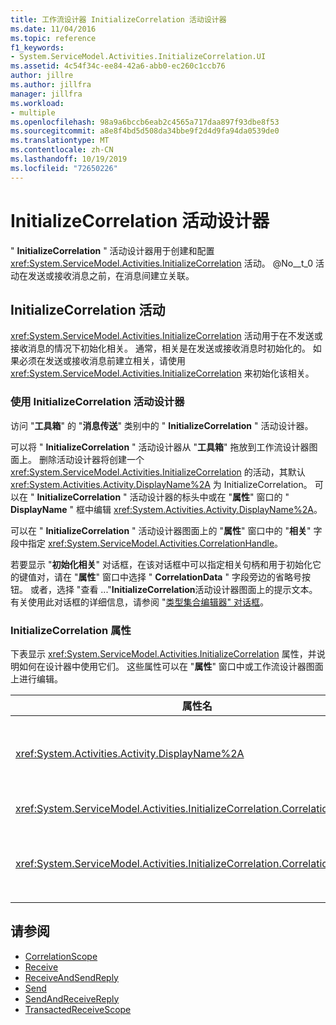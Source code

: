 ```yaml
---
title: 工作流设计器 InitializeCorrelation 活动设计器
ms.date: 11/04/2016
ms.topic: reference
f1_keywords:
- System.ServiceModel.Activities.InitializeCorrelation.UI
ms.assetid: 4c54f34c-ee84-42a6-abb0-ec260c1ccb76
author: jillre
ms.author: jillfra
manager: jillfra
ms.workload:
- multiple
ms.openlocfilehash: 98a9a6bccb6eab2c4565a717daa897f93dbe8f53
ms.sourcegitcommit: a8e8f4bd5d508da34bbe9f2d4d9fa94da0539de0
ms.translationtype: MT
ms.contentlocale: zh-CN
ms.lasthandoff: 10/19/2019
ms.locfileid: "72650226"
---
```

# <a name="initializecorrelation-activity-designer"></a>InitializeCorrelation 活动设计器

" **InitializeCorrelation** " 活动设计器用于创建和配置 <xref:System.ServiceModel.Activities.InitializeCorrelation> 活动。 @No__t_0 活动在发送或接收消息之前，在消息间建立关联。

## <a name="the-initializecorrelation-activity"></a>InitializeCorrelation 活动

<xref:System.ServiceModel.Activities.InitializeCorrelation> 活动用于在不发送或接收消息的情况下初始化相关。 通常，相关是在发送或接收消息时初始化的。 如果必须在发送或接收消息前建立相关，请使用 <xref:System.ServiceModel.Activities.InitializeCorrelation> 来初始化该相关。

### <a name="using-the-initializecorrelation-activity-designer"></a>使用 InitializeCorrelation 活动设计器

访问 "**工具箱**" 的 "**消息传送**" 类别中的 " **InitializeCorrelation** " 活动设计器。

可以将 " **InitializeCorrelation** " 活动设计器从 "**工具箱**" 拖放到工作流设计器图面上。 删除活动设计器将创建一个 <xref:System.ServiceModel.Activities.InitializeCorrelation> 的活动，其默认 <xref:System.Activities.Activity.DisplayName%2A> 为 InitializeCorrelation。 可以在 " **InitializeCorrelation** " 活动设计器的标头中或在 "**属性**" 窗口的 " **DisplayName** " 框中编辑 <xref:System.Activities.Activity.DisplayName%2A>。

可以在 " **InitializeCorrelation** " 活动设计器图面上的 "**属性**" 窗口中的 "**相关**" 字段中指定 <xref:System.ServiceModel.Activities.CorrelationHandle>。

若要显示 "**初始化相关**" 对话框，在该对话框中可以指定相关句柄和用于初始化它的键值对，请在 "**属性**" 窗口中选择 " **CorrelationData** " 字段旁边的省略号按钮。 或者，选择 "查看 ..."**InitializeCorrelation**活动设计器图面上的提示文本。 有关使用此对话框的详细信息，请参阅 "[类型集合编辑器" 对话框](../workflow-designer/type-collection-editor-dialog-box.md)。

### <a name="the-initializecorrelation-properties"></a>InitializeCorrelation 属性

下表显示 <xref:System.ServiceModel.Activities.InitializeCorrelation> 属性，并说明如何在设计器中使用它们。 这些属性可以在 "**属性**" 窗口中或工作流设计器图面上进行编辑。

|属性名|必需|用法|
|-|--------------|-|
|<xref:System.Activities.Activity.DisplayName%2A>|False|<xref:System.ServiceModel.Activities.InitializeCorrelation> 活动的友好名称。 默认值为 InitializeCorrelation。<br /><br /> 尽管不是严格要求将非默认值用于友好的 <xref:System.Activities.Activity.DisplayName%2A>，但建议使用。|
|<xref:System.ServiceModel.Activities.InitializeCorrelation.Correlation%2A>|False|用于关联相关中的工作流活动的 <xref:System.ServiceModel.Activities.CorrelationHandle>。|
|<xref:System.ServiceModel.Activities.InitializeCorrelation.CorrelationData%2A>|False|将消息与工作流实例相关联的相关数据的字典。<br /><br /> 使用 "**初始化相关**" 对话框配置 <xref:System.ServiceModel.Activities.InitializeCorrelation.CorrelationData%2A>。 有关使用此对话框的详细信息，请参阅 "[类型集合编辑器" 对话框](../workflow-designer/type-collection-editor-dialog-box.md)。|

## <a name="see-also"></a>请参阅

- [CorrelationScope](../workflow-designer/correlationscope-activity-designer.md)
- [Receive](../workflow-designer/receive-activity-designer.md)
- [ReceiveAndSendReply](../workflow-designer/receiveandsendreply-template-designer.md)
- [Send](../workflow-designer/send-activity-designer.md)
- [SendAndReceiveReply](../workflow-designer/sendandreceivereply-template-designer.md)
- [TransactedReceiveScope](../workflow-designer/transactedreceivescope-activity-designer.md)